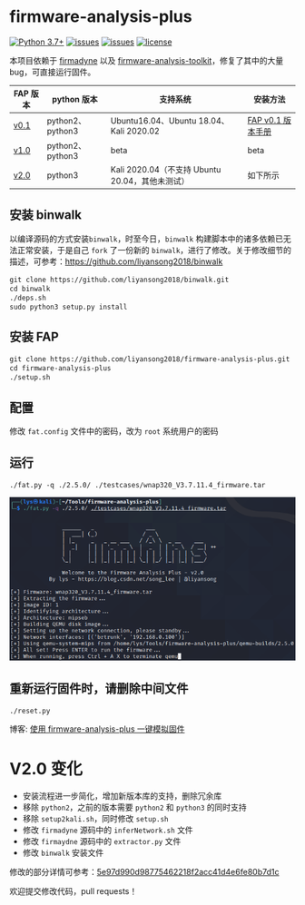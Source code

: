 # firmware-analysis-plus
[![Python 3.7+](https://img.shields.io/badge/python-3.7+-3776AB?logo=Python&logoColor=FFFFFF&style=flat)](https://www.python.org/)
[![issues](https://img.shields.io/github/issues/liyansong2018/firmware-analysis-plus)](https://github.com/liyansong2018/firmware-analysis-plus/issues)
[![issues](https://img.shields.io/github/issues-closed/liyansong2018/firmware-analysis-plus)](https://github.com/liyansong2018/firmware-analysis-plus/issues?q=is%3Aissue+is%3Aclosed)
[![license](https://img.shields.io/github/license/liyansong2018/firmware-analysis-plus)](https://github.com/liyansong2018/firmware-analysis-plus/blob/master/LICENSE)

本项目依赖于 [firmadyne](https://github.com/firmadyne/firmadyne) 以及 [firmware-analysis-toolkit](https://github.com/attify/firmware-analysis-toolkit)，修复了其中的大量bug，可直接运行固件。

| FAP 版本                                                     | python 版本      | 支持系统                                        | 安装方法                                                     |
| ------------------------------------------------------------ | ---------------- | ----------------------------------------------- | ------------------------------------------------------------ |
| [v0.1](https://github.com/liyansong2018/firmware-analysis-plus/releases/tag/0.1) | python2、python3 | Ubuntu16.04、Ubuntu 18.04、Kali 2020.02         | [FAP v0.1 版本手册](https://github.com/liyansong2018/firmware-analysis-plus/wiki/FAP-v0.1-%E7%89%88%E6%9C%AC%E6%89%8B%E5%86%8C) |
| [v1.0](https://github.com/liyansong2018/firmware-analysis-plus/releases/tag/1.0) | python2、python3 | beta                                            | beta                                                         |
| [v2.0](https://github.com/liyansong2018/firmware-analysis-plus/releases/tag/2.0) | python3          | Kali 2020.04（不支持 Ubuntu 20.04，其他未测试） | 如下所示                                                     |



## 安装 binwalk
以编译源码的方式安装`binwalk`，时至今日，`binwalk` 构建脚本中的诸多依赖已无法正常安装，于是自己 `fork` 了一份新的 `binwalk`，进行了修改。关于修改细节的描述，可参考：https://github.com/liyansong2018/binwalk
```
git clone https://github.com/liyansong2018/binwalk.git
cd binwalk
./deps.sh
sudo python3 setup.py install
```

## 安装 FAP

```shell
git clone https://github.com/liyansong2018/firmware-analysis-plus.git
cd firmware-analysis-plus
./setup.sh
```

## 配置
修改 `fat.config` 文件中的密码，改为 `root` 系统用户的密码

## 运行

```
./fat.py -q ./2.5.0/ ./testcases/wnap320_V3.7.11.4_firmware.tar
```

![run](images/run.png)

## 重新运行固件时，请删除中间文件
```shell
./reset.py
```

博客: [使用 firmware-analysis-plus 一键模拟固件](https://blog.csdn.net/song_lee/article/details/105518309)

# V2.0 变化
- 安装流程进一步简化，增加新版本库的支持，删除冗余库
- 移除 `python2`，之前的版本需要 `python2` 和 `python3` 的同时支持
- 移除 `setup2kali.sh`，同时修改 `setup.sh`
- 修改 `firmadyne` 源码中的 `inferNetwork.sh` 文件
- 修改 `firmaydne` 源码中的 `extractor.py` 文件
- 修改 `binwalk` 安装文件

修改的部分详情可参考：[5e97d990d98775462218f2acc41d4e6fe80b7d1c](https://github.com/liyansong2018/firmware-analysis-plus/commit/5e97d990d98775462218f2acc41d4e6fe80b7d1c)

欢迎提交修改代码，pull requests！
